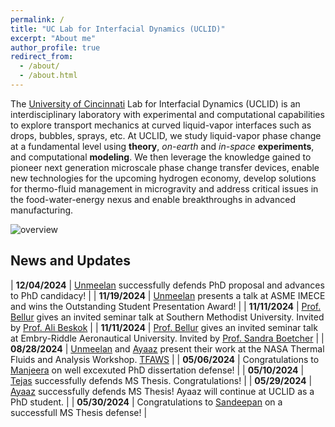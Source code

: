 ```yaml
---
permalink: /
title: "UC Lab for Interfacial Dynamics (UCLID)"
excerpt: "About me"
author_profile: true
redirect_from: 
  - /about/
  - /about.html
---
```


The [University of Cincinnati](https://www.uc.edu/) Lab for Interfacial Dynamics (UCLID) is an interdisciplinary laboratory with experimental and computational capabilities to explore transport mechanics at curved liquid-vapor interfaces such as drops, bubbles, sprays, etc. At UCLID, we study liquid-vapor phase change at a fundamental level using **theory**, _on-earth_ and _in-space_ **experiments**, and computational **modeling**. We then leverage the knowledge gained to pioneer next generation microscale phase change transfer devices, enable new technologies for the upcoming hydrogen economy, develop solutions for thermo-fluid management in microgravity and address critical issues in the food-water-energy nexus and enable breakthroughs in advanced manufacturing.


![overview](/images/research_overview.png "lab overview")


News and Updates
----------------
| **12/04/2024** | [Unmeelan](https://kishanbellur.github.io/people/unmeelanchakrabarti) successfully defends PhD proposal and advances to PhD candidacy! |
| **11/19/2024** | [Unmeelan](https://kishanbellur.github.io/people/unmeelanchakrabarti) presents a talk at ASME IMECE and wins the Outstanding Student Presentation Award! |
| **11/11/2024** | [Prof. Bellur](https://kishanbellur.github.io/people/kishanbellur) gives an invited seminar talk at Southern Methodist University. Invited by [Prof. Ali Beskok](https://www.smu.edu/lyle/departments/me/people/faculty/beskok-ali) |
| **11/11/2024** | [Prof. Bellur](https://kishanbellur.github.io/people/kishanbellur) gives an invited seminar talk at Embry-Riddle Aeronautical University. Invited by [Prof. Sandra Boetcher](https://faculty.erau.edu/Sandra.Boetcher) |
| **08/28/2024** | [Unmeelan](https://kishanbellur.github.io/people/unmeelanchakrabarti)  and [Ayaaz](https://kishanbellur.github.io/people/ayaazyasin) present their work at the NASA Thermal Fluids and Analysis Workshop. [TFAWS](https://tfaws.nasa.gov) |
| **05/06/2024** | Congratulations to [Manjeera](https://kishanbellur.github.io/people/manjeeravinnakota) on well excexuted PhD dissertation defense! |
| **05/10/2024** | [Tejas](https://kishanbellur.github.io/people/tejasmahajani) successfully defends MS Thesis. Congratulations! |
| **05/29/2024** | [Ayaaz](https://kishanbellur.github.io/people/ayaazyasin) successfully defends MS Thesis! Ayaaz will continue at UCLID as a PhD student. |
| **05/30/2024** | Congratulations to [Sandeepan](https://kishanbellur.github.io/people/sandeepandasgupta) on a successfull MS Thesis defense! |
<!---Hi! I'm an engineer by profession, researcher by curiosity and educator by passion. I'm currently an assistant professor in [Mechanical and Materials Engineering](https://ceas.uc.edu/academics/departments/mechanical-materials-engineering.html) at [University of Cincinnati](https://www.uc.edu/). --->


<!---Background
------ 
Liquid-vapor phase change is ubiquitous in both natural and engineered devices. It’s happening around us – all the time. The cup of coffee, the tree outdoor, the AC unit indoor, they are all undergoing “evaporation” in some form. Curved surfaces (such as droplets and bubbles) exhibit unique properties due to surface tension that alters evaporation. In turn, the evaporation further deforms and moves the interface. At UCLID, we focus on liquid-vapor phase change and associated interfacial dynamics. We study multi-phase transport phenomena using a combination of visualization tools, theory, and modeling. We work on a variety of topics including but not limited to boiling, condensation, dehumidification, evaporative deposition, colloidal self-assembly, porous media transport, electronics cooling, cryogenics, variable-gravity fluid management, and nano-/micro-scale heat transfer. If you are interested in learning more, explore the different tabs on this website or send Prof. Bellur an <a href="mailto:bellurkn@ucmail.uc.edu">email</a>.
--->

<!--- Bio
------
I recieved a BS in Mechanical Engineering from [Milwaukee School of Engineering](https://www.msoe.edu/) in 2013. I then briefly worked as a hydraulics engineer at The Raymond Corp. in Greene, NY. It only took me a few months to realize grad school is where I belonged. I graduated with an MS in 2016 and a PhD in August 2018, both from [Michigan Technological University](https://www.mtu.edu/).

[]: Interests
------
My research is mainly focused on liquid-vapor phase change (evaporation/condensation) and associated interfacial phenomena. My specific interests include micro-scale thermophysics, capillary phenomena, heat and mass transfer, cryogenics, optical characterization, computational fluid dynamics, data driven modeling, scientific and high performance computing. In short, if theres a liquid-vapor mixture that's either small, cold or in space - I'm interested in it!

Although most of my work is computational in nature, my unique interests have led me to use / develop novel characterization tools (neutron imaging, interferometry, SANS, SPR microscopy and ellipsometry) to validate models and explore different aspects of my research intersts. I'm currently working on multiple projects on fundamental liquid-vapor phase change both on earth and on the International Space Station. Want to learn more? Explore the different tabs on this website or send me an <a href="mailto:bellurkn@ucmail.uc.edu">email</a>.

I would love to collaborate with anyone interested in any of the above topics. I'm also passionate about teaching emphasizing on "hands-on" active learning, data analysis and communication and integrated thermo-fluid-sciences. 

In my spare time, I like to sample new cuisines, test new recipes and explore the outdoors by any self propelled means possible - walk, bike, ski or run.
--->
